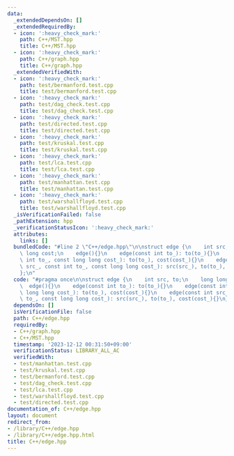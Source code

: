 ```yaml
---
data:
  _extendedDependsOn: []
  _extendedRequiredBy:
  - icon: ':heavy_check_mark:'
    path: C++/MST.hpp
    title: C++/MST.hpp
  - icon: ':heavy_check_mark:'
    path: C++/graph.hpp
    title: C++/graph.hpp
  _extendedVerifiedWith:
  - icon: ':heavy_check_mark:'
    path: test/bermanford.test.cpp
    title: test/bermanford.test.cpp
  - icon: ':heavy_check_mark:'
    path: test/dag_check.test.cpp
    title: test/dag_check.test.cpp
  - icon: ':heavy_check_mark:'
    path: test/directed.test.cpp
    title: test/directed.test.cpp
  - icon: ':heavy_check_mark:'
    path: test/kruskal.test.cpp
    title: test/kruskal.test.cpp
  - icon: ':heavy_check_mark:'
    path: test/lca.test.cpp
    title: test/lca.test.cpp
  - icon: ':heavy_check_mark:'
    path: test/manhattan.test.cpp
    title: test/manhattan.test.cpp
  - icon: ':heavy_check_mark:'
    path: test/warshallfloyd.test.cpp
    title: test/warshallfloyd.test.cpp
  _isVerificationFailed: false
  _pathExtension: hpp
  _verificationStatusIcon: ':heavy_check_mark:'
  attributes:
    links: []
  bundledCode: "#line 2 \"C++/edge.hpp\"\n\nstruct edge {\n    int src, to;\n    long\
    \ long cost;\n    edge(){}\n    edge(const int to_): to(to_){}\n    edge(const\
    \ int to_, const long long cost_): to(to_), cost(cost_){}\n    edge(const int\
    \ src_, const int to_, const long long cost_): src(src_), to(to_), cost(cost_){}\n\
    };\n"
  code: "#pragma once\n\nstruct edge {\n    int src, to;\n    long long cost;\n  \
    \  edge(){}\n    edge(const int to_): to(to_){}\n    edge(const int to_, const\
    \ long long cost_): to(to_), cost(cost_){}\n    edge(const int src_, const int\
    \ to_, const long long cost_): src(src_), to(to_), cost(cost_){}\n};"
  dependsOn: []
  isVerificationFile: false
  path: C++/edge.hpp
  requiredBy:
  - C++/graph.hpp
  - C++/MST.hpp
  timestamp: '2023-12-12 00:31:50+09:00'
  verificationStatus: LIBRARY_ALL_AC
  verifiedWith:
  - test/manhattan.test.cpp
  - test/kruskal.test.cpp
  - test/bermanford.test.cpp
  - test/dag_check.test.cpp
  - test/lca.test.cpp
  - test/warshallfloyd.test.cpp
  - test/directed.test.cpp
documentation_of: C++/edge.hpp
layout: document
redirect_from:
- /library/C++/edge.hpp
- /library/C++/edge.hpp.html
title: C++/edge.hpp
---
```

